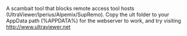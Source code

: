 A scambait tool that blocks remote access tool hosts (UltraViewer/Iperius/Alpemix/SupRemo).
Copy the ult folder to your AppData path (%APPDATA%) for the webserver to work, and try visiting http://www.ultraviewer.net
